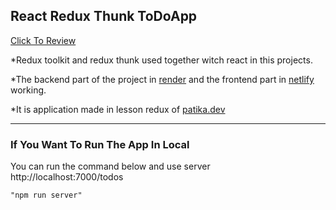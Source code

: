 ## React Redux Thunk ToDoApp
[Click To Review](https://react-redux-thunk-todo.netlify.app/)

*Redux toolkit and redux thunk used together witch react in this projects.

*The backend part of the project in [render](https://render.com/)
 and the frontend part in [netlify](https://www.netlify.com) working.

*It is application made in lesson redux of 	[patika.dev](https://www.patika.dev/tr)

<hr>

### If You Want To Run The App In Local

You can run the command below and use server
http://localhost:7000/todos

```
"npm run server"
```

